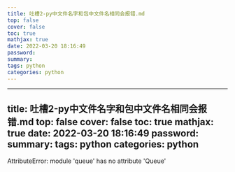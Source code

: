```yaml
---
title: 吐槽2-py中文件名字和包中文件名相同会报错.md
top: false
cover: false
toc: true
mathjax: true
date: 2022-03-20 18:16:49
password:
summary:
tags: python
categories: python
---
```

---
title: 吐槽2-py中文件名字和包中文件名相同会报错.md
top: false
cover: false
toc: true
mathjax: true
date: 2022-03-20 18:16:49
password:
summary:
tags: python
categories: python
---
AttributeError: module 'queue' has no attribute 'Queue'
